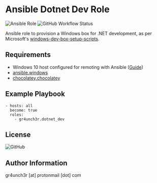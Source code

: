 # Ansible Dotnet Dev Role

![Ansible Role](https://img.shields.io/ansible/role/59123) ![GitHub Workflow Status](https://img.shields.io/github/workflow/status/gr4unch3r/ansible-role-dotnet-dev/galaxy-import)

Ansible role to provision a Windows box for .NET development, as per Microsoft's [windows-dev-box-setup-scripts](https://github.com/microsoft/windows-dev-box-setup-scripts).

## Requirements

- Windows 10 host configured for remoting with Ansible ([Guide](https://docs.ansible.com/ansible/latest/user_guide/windows_setup.html))
- [ansible.windows](https://galaxy.ansible.com/ansible/windows)
- [chocolatey.chocolatey](https://galaxy.ansible.com/chocolatey/chocolatey)

## Example Playbook

```
- hosts: all
  become: true
  roles:
    - gr4unch3r.dotnet_dev
```

## License

![GitHub](https://img.shields.io/github/license/gr4unch3r/ansible-role-dotnet-dev)

## Author Information

gr4unch3r [at] protonmail [dot] com
